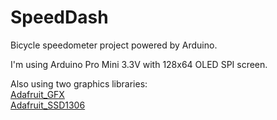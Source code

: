 # SpeedDash
Bicycle speedometer project powered by Arduino.

I'm using Arduino Pro Mini 3.3V with 128x64 OLED SPI screen.

Also using two graphics libraries:
<br><a href="https://github.com/adafruit/Adafruit-GFX-Library">Adafruit_GFX</a>
<br><a href="https://github.com/adafruit/Adafruit_SSD1306">Adafruit_SSD1306</a>
